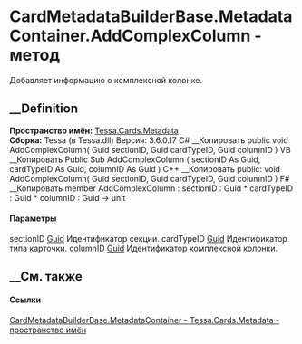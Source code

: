 # CardMetadataBuilderBase.MetadataContainer.AddComplexColumn - метод
Добавляет информацию о комплексной колонке.
## __Definition
 **Пространство имён:** [Tessa.Cards.Metadata](N_Tessa_Cards_Metadata.htm)  
 **Сборка:** Tessa (в Tessa.dll) Версия: 3.6.0.17
C# __Копировать
     public void AddComplexColumn(
    	Guid sectionID,
    	Guid cardTypeID,
    	Guid columnID
    )
VB __Копировать
     Public Sub AddComplexColumn ( 
    	sectionID As Guid,
    	cardTypeID As Guid,
    	columnID As Guid
    )
C++ __Копировать
     public:
    void AddComplexColumn(
    	Guid sectionID, 
    	Guid cardTypeID, 
    	Guid columnID
    )
F# __Копировать
     member AddComplexColumn : 
            sectionID : Guid * 
            cardTypeID : Guid * 
            columnID : Guid -> unit 
#### Параметры
sectionID [Guid](https://learn.microsoft.com/dotnet/api/system.guid)
    Идентификатор секции.
cardTypeID [Guid](https://learn.microsoft.com/dotnet/api/system.guid)
    Идентификатор типа карточки.
columnID [Guid](https://learn.microsoft.com/dotnet/api/system.guid)
    Идентификатор комплексной колонки.
##  __См. также
#### Ссылки
[CardMetadataBuilderBase.MetadataContainer -
](T_Tessa_Cards_Metadata_CardMetadataBuilderBase_MetadataContainer.htm)
[Tessa.Cards.Metadata - пространство имён](N_Tessa_Cards_Metadata.htm)
